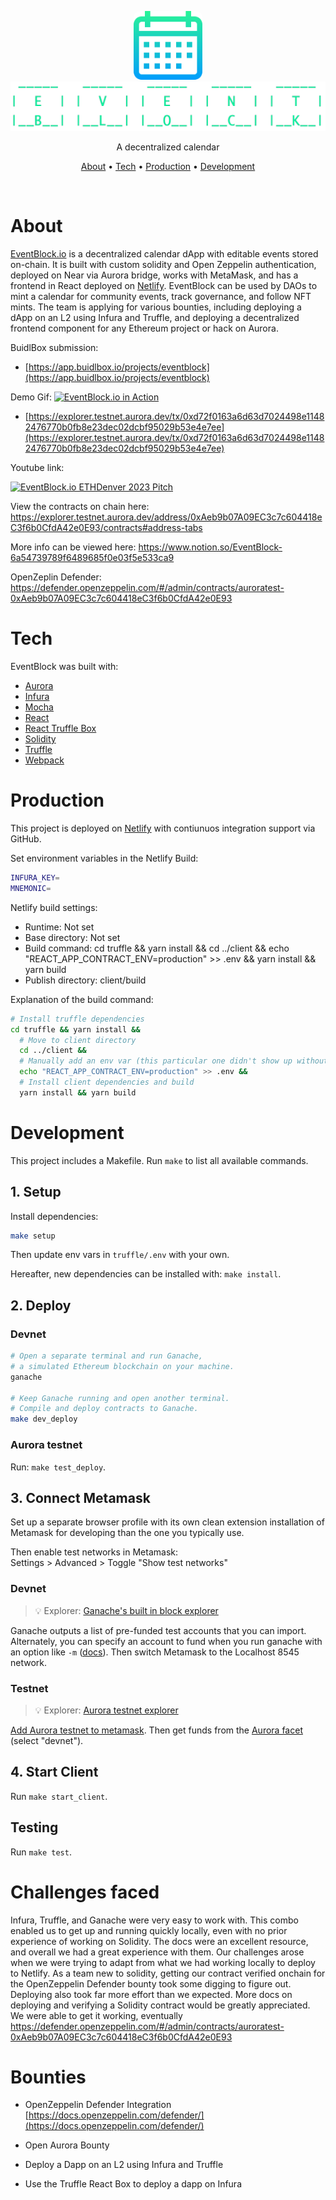 <p align="center">
  <div align="center">
    <img width="110px" style="border-radius: 10px;" src="client/public/logos/logo-square.png">
    <img src="client/public/logos/name-lg.png">
  </div>
  <p align="center">A decentralized calendar</p>
  <p align="center">
    <a href="#about">About</a>
    •
    <a href="#tech">Tech</a>
    •
    <a href="#production">Production</a>
    •
    <a href="#development">Development</a>
  </p>

</p>
<br/>

# About
[EventBlock.io](https://EventBlock.io/) is a decentralized calendar dApp with editable events stored on-chain. It is built with custom solidity and Open Zeppelin authentication, deployed on Near via Aurora bridge, works with MetaMask, and has a frontend in React deployed on [Netlify](https://www.netlify.com/). EventBlock can be used by DAOs to mint a calendar for community events, track governance, and follow NFT mints. The team is applying for various bounties, including deploying a dApp on an L2 using Infura and Truffle, and deploying a decentralized frontend component for any Ethereum project or hack on Aurora.

BuidlBox submission:
- [https://app.buidlbox.io/projects/eventblock](https://app.buidlbox.io/projects/eventblock)

Demo Gif: 
[![EventBlock.io in Action](https://i.imgur.com/6RvKcua.gif)](https://i.imgur.com/6RvKcua.gif)

- [https://explorer.testnet.aurora.dev/tx/0xd72f0163a6d63d7024498e11482476770b0fb8e23dec02dcbf95029b53e4e7ee](https://explorer.testnet.aurora.dev/tx/0xd72f0163a6d63d7024498e11482476770b0fb8e23dec02dcbf95029b53e4e7ee)
 
Youtube link:

[![EventBlock.io ETHDenver 2023 Pitch](https://img.youtube.com/vi/J-scP5i8CUM/0.jpg)](https://www.youtube.com/watch?v=J-scP5i8CUM)

View the contracts on chain here: https://explorer.testnet.aurora.dev/address/0xAeb9b07A09EC3c7c604418eC3f6b0CfdA42e0E93/contracts#address-tabs

More info can be viewed here: https://www.notion.so/EventBlock-6a54739789f6489685f0e03f5e533ca9

OpenZeplin Defender: https://defender.openzeppelin.com/#/admin/contracts/auroratest-0xAeb9b07A09EC3c7c604418eC3f6b0CfdA42e0E93


# Tech
EventBlock was built with:
- [Aurora](https://aurora.dev/)
- [Infura](https://www.infura.io/)
- [Mocha](https://mochajs.org/)
- [React](https://reactjs.org/)
- [React Truffle Box](https://trufflesuite.com/boxes/react/)
- [Solidity](https://soliditylang.org/)
- [Truffle](https://trufflesuite.com)
- [Webpack](https://webpack.js.org)

# Production
This project is deployed on [Netlify](https://www.netlify.com/) with contiunuos integration support via GitHub.

Set environment variables in the Netlify Build:
```sh
INFURA_KEY=
MNEMONIC=
```
Netlify build settings:
- Runtime: Not set
- Base directory: Not set
- Build command: cd truffle && yarn install && cd ../client && echo "REACT_APP_CONTRACT_ENV=production" >> .env && yarn install && yarn build
- Publish directory: client/build

Explanation of the build command:
```sh
# Install truffle dependencies
cd truffle && yarn install &&
  # Move to client directory
  cd ../client &&
  # Manually add an env var (this particular one didn't show up without this)
  echo "REACT_APP_CONTRACT_ENV=production" >> .env &&
  # Install client dependencies and build
  yarn install && yarn build
```

# Development
This project includes a Makefile. Run `make` to list all available commands.

## 1. Setup
Install dependencies:
```sh
make setup
```
Then update env vars in `truffle/.env` with your own.

Hereafter, new dependencies can be installed with: `make install`.

## 2. Deploy
### Devnet
```sh
# Open a separate terminal and run Ganache,
# a simulated Ethereum blockchain on your machine.
ganache

# Keep Ganache running and open another terminal.
# Compile and deploy contracts to Ganache.
make dev_deploy
```

### Aurora testnet
Run: `make test_deploy`.

## 3. Connect Metamask
Set up a separate browser profile with its own clean extension installation of Metamask for developing than the one you typically use.

Then enable test networks in Metamask:
</br>
Settings > Advanced > Toggle "Show test networks"


### Devnet
> 💡 Explorer: [Ganache's built in block explorer](https://trufflesuite.com/ganache/)

Ganache outputs a list of pre-funded test accounts that you can import. Alternately, you can specify an account to fund when you run ganache with an option like `-m` ([docs](https://github.com/trufflesuite/ganache#documentation)).
Then switch Metamask to the Localhost 8545 network.

### Testnet
> 💡 Explorer: [Aurora testnet explorer](https://explorer.testnet.aurora.dev/)

[Add Aurora testnet to metamask](https://doc.aurora.dev/interact/metamask/#connecting-metamask-to-aurora). Then get funds from the [Aurora facet](https://aurora.dev/faucet) (select "devnet").

## 4. Start Client
Run `make start_client`.

## Testing
Run `make test`.

# Challenges faced
Infura, Truffle, and Ganache were very easy to work with. This combo enabled us to get up and running quickly locally, even with no prior experience of working on Solidity. The docs were an excellent resource, and overall we had a great experience with them. Our challenges arose when we were trying to adapt from what we had working locally to deploy to Netlify. As a team new to solidity, getting our contract verified onchain for the OpenZeppelin Defender bounty took some digging to figure out. Deploying also took far more effort than we expected. More docs on deploying and verifying a Solidity contract would be greatly appreciated. We were able to get it working, eventually https://defender.openzeppelin.com/#/admin/contracts/auroratest-0xAeb9b07A09EC3c7c604418eC3f6b0CfdA42e0E93

# Bounties
-  OpenZeppelin Defender Integration
[https://docs.openzeppelin.com/defender/](https://docs.openzeppelin.com/defender/)

-  Open Aurora Bounty

-  Deploy a Dapp on an L2 using Infura and Truffle

-  Use the Truffle React Box to deploy a dapp on Infura
